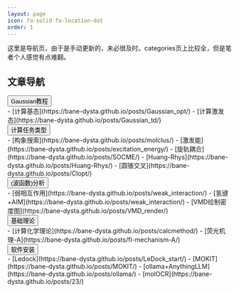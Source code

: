 ```yaml
---
layout: page
icon: fa-solid fa-location-dot
order: 1
---
```

这里是导航页，由于是手动更新的，未必很及时。categories页上比较全，但是笔者个人感觉有点难翻。

## 文章导航
<div class="collapsible-section">
<button class="collapsible-btn">Gaussian教程</button>
<div class="collapsible-content" markdown="1">
- [计算基态](https://bane-dysta.github.io/posts/Gaussian_opt/)
- [计算激发态](https://bane-dysta.github.io/posts/Gaussian_td/)
</div>
</div>

<div class="collapsible-section">
<button class="collapsible-btn">计算任务类型</button>
<div class="collapsible-content" markdown="1">
- [构象搜索](https://bane-dysta.github.io/posts/molclus/)
- [激发能](https://bane-dysta.github.io/posts/excitation_energy/)
- [旋轨耦合](https://bane-dysta.github.io/posts/SOCME/)
- [Huang-Rhys](https://bane-dysta.github.io/posts/Huang-Rhys/)
- [圆锥交叉](https://bane-dysta.github.io/posts/CIopt/)
</div>
</div>

<div class="collapsible-section">
<button class="collapsible-btn">(波函数)分析</button>
<div class="collapsible-content" markdown="1">
- [弱相互作用](https://bane-dysta.github.io/posts/weak_interaction/)
- [氢键+AIM](https://bane-dysta.github.io/posts/weak_interaction/)
- [VMD绘制密度图](https://bane-dysta.github.io/posts/VMD_render/)
</div>
</div>


<div class="collapsible-section">
<button class="collapsible-btn">基础理论</button>
<div class="collapsible-content" markdown="1">
- [计算化学理论](https://bane-dysta.github.io/posts/calcmethod/)
- [荧光机理-A](https://bane-dysta.github.io/posts/fl-mechanism-A/)
</div>
</div>

<div class="collapsible-section">
<button class="collapsible-btn">软件安装</button>
<div class="collapsible-content" markdown="1">
- [Ledock](https://bane-dysta.github.io/posts/LeDock_start/)
- [MOKIT](https://bane-dysta.github.io/posts/MOKIT/)
- [ollama+AnythingLLM](https://bane-dysta.github.io/posts/ollama/)
- [molOCR](https://bane-dysta.github.io/posts/23/)
</div>
</div>